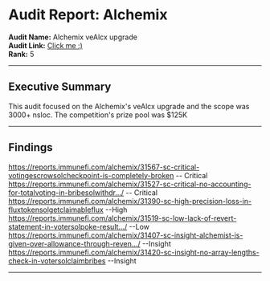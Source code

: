 # Audit Report: Alchemix

**Audit Name:** Alchemix veAlcx upgrade                         
**Audit Link:** [Click me :)](https://immunefi.com/audit-competition/alchemix-boost/leaderboard/)                                                      
**Rank:** 5

---

## Executive Summary

This audit focused on the Alchemix's veAlcx upgrade and the scope was 3000+ nsloc. The competition's prize pool was $125K

---



## Findings

https://reports.immunefi.com/alchemix/31567-sc-critical-votingescrowsolcheckpoint-is-completely-broken  -- Critical                                                
https://reports.immunefi.com/alchemix/31527-sc-critical-no-accounting-for-totalvoting-in-bribesolwithdr.../   -- Critical                 
https://reports.immunefi.com/alchemix/31390-sc-high-precision-loss-in-fluxtokensolgetclaimableflux    --High                           
https://reports.immunefi.com/alchemix/31519-sc-low-lack-of-revert-statement-in-votersolpoke-result.../ --Low                       
https://reports.immunefi.com/alchemix/31407-sc-insight-alchemist-is-given-over-allowance-through-reven.../  --Insight                                        
https://reports.immunefi.com/alchemix/31420-sc-insight-no-array-lengths-check-in-votersolclaimbribes    --Insight

---



